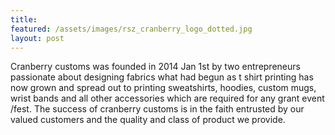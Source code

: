 ```yaml
---
title:
featured: /assets/images/rsz_cranberry_logo_dotted.jpg
layout: post
---
```


<p> Cranberry customs was founded in 2014 Jan 1st by two entrepreneurs passionate about designing fabrics what had begun as t shirt printing has now grown and spread out to printing sweatshirts, hoodies, custom mugs, wrist bands and all other accessories which are required for any grant event /fest. The success of cranberry customs is in the faith entrusted by our valued customers and the quality and class of product we provide.</p>

